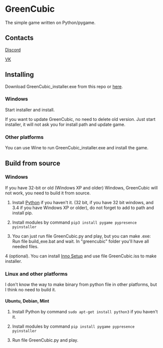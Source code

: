 # GreenCubic

The simple game written on Python/pygame.

## Contacts

[Discord](https://discord.gg/SwWweGb)

[VK](https://vk.com/greencubic)

## Installing

Download GreenCubic_installer.exe from this repo or [here](https://oleg4260.itch.io/greencubic).

### Windows

Start installer and install.

If you want to update GreenCubic, no need to delete old version. Just start installer, it will not ask you for install path and update game.

### Other platforms

You can use Wine to run GreenCubic_installer.exe and install the game.

## Build from source

### Windows

If you have 32-bit or old (Windows XP and older) Windows, GreenCubic will not work, you need to build it from source.

1. Install [Python](python.org) if you haven't it. (32 bit, if you have 32 bit windows, and 3.4 if you have Windows XP or older), do not forget to add to path and install pip.

2. Install modules by command `pip3 install pygame pypresence pyinstaller`

3. You can just run file GreenCubic.py and play, but you can make .exe: Run file build_exe.bat and wait. In "greencubic" folder you'll have all needed files.

4 (optional). You can install [Inno Setup](https://www.jrsoftware.org/isinfo.php) and use file GreenCubic.iss to make installer.

### Linux and other platforms

I don't know the way to make binary from python file in other platforms, but I think no need to build it.

#### Ubuntu, Debian, Mint

1. Install Python by command `sudo apt-get install python3` if you haven't it.

2. Install modules by command `pip install pygame pypresence pyinstaller`

3. Run file GreenCubic.py and play.
